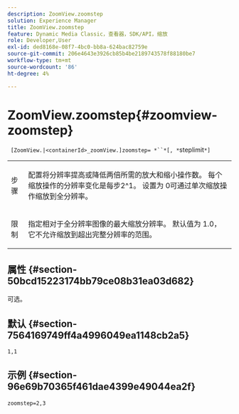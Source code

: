 ```yaml
---
description: ZoomView.zoomstep
solution: Experience Manager
title: ZoomView.zoomstep
feature: Dynamic Media Classic，查看器，SDK/API，缩放
role: Developer,User
exl-id: ded8168e-08f7-4bc0-bb8a-624bac82759e
source-git-commit: 206e4643e3926cb85b4be2189743578f88180be7
workflow-type: tm+mt
source-wordcount: '86'
ht-degree: 4%

---
```


# ZoomView.zoomstep{#zoomview-zoomstep}

` [ZoomView.|<containerId>_zoomView.]zoomstep= *``*[, *`steplimit`*]`

<table id="table_1D425B7685D448459CD3FE8D683C813C"> 
 <tbody> 
  <tr> 
   <td colname="col1"> <p> <span class="codeph"> <span class="varname"> 步骤</span> </span> </p> </td> 
   <td colname="col2"> <p> 配置将分辨率提高或降低两倍所需的放大和缩小操作数。 每个缩放操作的分辨率变化是每步2^1。 设置为<span class="codeph"> 0</span>可通过单次缩放操作缩放到全分辨率。 </p> </td> 
  </tr> 
  <tr> 
   <td colname="col1"> <p> <span class="codeph"> <span class="varname"> 限制</span> </span> </p> </td> 
   <td colname="col2"> <p> 指定相对于全分辨率图像的最大缩放分辨率。 默认值为<span class="codeph"> 1.0</span>，它不允许缩放到超出完整分辨率的范围。 </p> </td> 
  </tr> 
 </tbody> 
</table>

## 属性 {#section-50bcd15223174bb79ce08b31ea03d682}

可选。

## 默认 {#section-7564169749ff4a4996049ea1148cb2a5}

`1,1`

## 示例 {#section-96e69b70365f461dae4399e49044ea2f}

`zoomstep=2,3`
